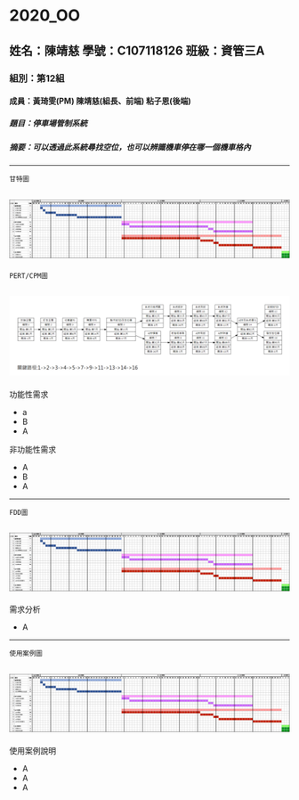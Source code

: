 # 2020_OO

## 姓名：陳靖慈    學號：C107118126    班級：資管三A

### 組別：第12組

#### 成員：黃琦雯(PM)  陳靖慈(組長、前端)  粘子恩(後端)

##### 題目：停車場管制系統

##### 摘要：可以透過此系統尋找空位，也可以辨識機車停在哪一個機車格內

---
`
甘特圖
`

![甘特圖](2.png "甘特圖")
---
`
PERT/CPM圖
`

![PERT/CPM](1.png "PERT/CPM")
---
功能性需求
* a
* B
* A

非功能性需求
* A
* B
* A
---
`
FDD圖
`

![甘特圖](2.png "甘特圖")
---
需求分析
* A
---
`
使用案例圖
`

![甘特圖](2.png "甘特圖")
---
使用案例說明
* A
* A
* A
